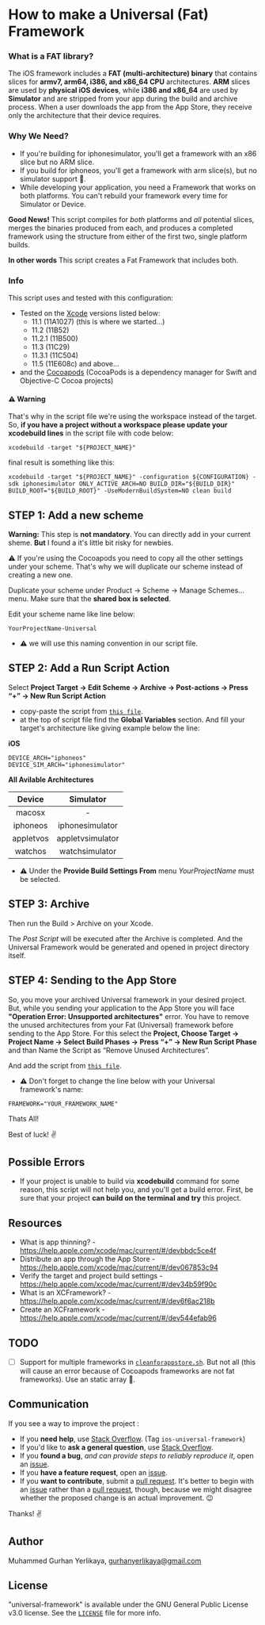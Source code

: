 # How to make a Universal (Fat) Framework

### What is a FAT library?
The iOS framework includes a **FAT (multi-architecture) binary** that contains slices for **armv7, arm64, i386, and x86_64 CPU** architectures. **ARM** slices are used by **physical iOS devices**, while **i386 and x86_64** are used by **Simulator** and are stripped from your app during the build and archive process. When a user downloads the app from the App Store, they receive only the architecture that their device requires.

### Why We Need?

* If you're building for iphonesimulator, you'll get a framework with an x86 slice but no ARM slice. 
* If you build for iphoneos, you'll get a framework with arm slice(s), but no simulator support 🤔. 
* While developing your application, you need a Framework that works on both platforms. You can't rebuild your framework every time for Simulator or Device.

**Good News!** This script compiles for *both* platforms and *all* potential slices, merges the binaries produced from each, and produces a completed framework using the structure from either of the first two, single platform builds. 

**In other words** This script creates a Fat Framework that includes both.

### Info

This script uses and tested with this configuration:

* Tested on the [Xcode](https://developer.apple.com/xcode/) versions listed below:
  * 11.1 (11A1027) (this is where we started...)
  * 11.2 (11B52) 
  * 11.2.1 (11B500) 
  * 11.3 (11C29)
  * 11.3.1 (11C504)
  * 11.5 (11E608c) and above...
* and the [Cocoapods](https://cocoapods.org) (CocoaPods is a dependency manager for Swift and Objective-C Cocoa projects)


#### ⚠️ Warning 
That's why in the script file we're using the workspace instead of the target. So, **if you have a project without a workspace please update your xcodebuild lines** in the script file with code below:

```
xcodebuild -target "${PROJECT_NAME}" 
```

final result is something like this:

```
xcodebuild -target "${PROJECT_NAME}" -configuration ${CONFIGURATION} -sdk iphonesimulator ONLY_ACTIVE_ARCH=NO BUILD_DIR="${BUILD_DIR}" BUILD_ROOT="${BUILD_ROOT}" -UseModernBuildSystem=NO clean build
```

## STEP 1: Add a new scheme

**Warning:** This step is **not mandatory**. You can directly add in your current sheme. **But** I found a it's little bit risky for newbies.

⚠️ If you're using the Cocoapods you need to copy all the other settings under your scheme. That's why we will duplicate our scheme instead of creating a new one.

Duplicate your scheme under Product → Scheme → Manage Schemes... menu. Make sure that the **shared box is selected**.

Edit your scheme name like line below: 

```
YourProjectName-Universal
```

* ⚠️ we will use this naming convention in our script file.

## STEP 2: Add a Run Script Action

Select **Project Target → Edit Scheme → Archive → Post-actions → Press “+” → New Run Script Action**

* copy-paste the script from [`this file`](universal.sh). 
* at the top of script file find the **Global Variables** section. And fill your target's architecture like giving example below the line:

**iOS**
```
DEVICE_ARCH="iphoneos"
DEVICE_SIM_ARCH="iphonesimulator"
```

**All Avilable Architectures**

| **Device**  | **Simulator**    |
| :----:      |    :----:        | 
| macosx      | -                |
| iphoneos    | iphonesimulator  | 
| appletvos   | appletvsimulator |
| watchos     | watchsimulator

* ⚠️ Under the **Provide Build Settings From** menu *YourProjectName* must be selected.

## STEP 3: Archive

Then run the Build > Archive on your Xcode.

The *Post Script* will be executed after the Archive is completed. And the Universal Framework would be generated and opened in project directory itself.

## STEP 4: Sending to the App Store

So, you move your archived Universal framework in your desired project. But, while you sending your application to the App Store you will face **"Operation Error: Unsupported architectures"** error. You have to remove the unused architectures from your Fat (Universal) framework before sending to the App Store. For this select the **Project, Choose Target → Project Name → Select Build Phases → Press “+” → New Run Script Phase** and than Name the Script as “Remove Unused Architectures”. 

And add the script from [`this file`](cleanforappstore.sh).

* ⚠️ Don't forget to change the line below with your Universal framework's name:

```
FRAMEWORK="YOUR_FRAMEWORK_NAME"
```

Thats All!

Best of luck! :v:

## Possible Errors

* If your project is unable to build via **xcodebuild** command for some reason, this script will not help you, and you'll get a build error. First, be sure that your project **can build on the terminal and try** this project.

## Resources

* What is app thinning? - https://help.apple.com/xcode/mac/current/#/devbbdc5ce4f
* Distribute an app through the App Store - https://help.apple.com/xcode/mac/current/#/dev067853c94
* Verify the target and project build settings - https://help.apple.com/xcode/mac/current/#/dev34b59f90c
* What is an XCFramework? - https://help.apple.com/xcode/mac/current/#/dev6f6ac218b
* Create an XCFramework - https://help.apple.com/xcode/mac/current/#/dev544efab96

## TODO

- [ ] Support for multiple frameworks in [`cleanforappstore.sh`](cleanforappstore.sh). But not all (this will cause an error because of Cocoapods frameworks are not fat frameworks). Use an static array 🤔.

## Communication

If you see a way to improve the project :

- If you **need help**, use [Stack Overflow](https://stackoverflow.com/questions/tagged/ios-universal-framework). (Tag `ios-universal-framework`)
- If you'd like to **ask a general question**, use [Stack Overflow](https://stackoverflow.com/questions/tagged/ios-universal-framework).
- If you **found a bug**, _and can provide steps to reliably reproduce it_, open an [issue](https://github.com/gurhub/universal-framework/issues).
- If you **have a feature request**, open an [issue](https://github.com/gurhub/universal-framework/issues).
- If you **want to contribute**, submit a [pull request](https://github.com/gurhub/universal-framework/pulls). It's better to begin with an [issue](https://github.com/gurhub/universal-framework/issues) rather than a [pull request](https://github.com/gurhub/universal-framework/pulls), though, because we might disagree whether the proposed change is an actual improvement. :wink:

Thanks! :v:

## Author

Muhammed Gurhan Yerlikaya, gurhanyerlikaya@gmail.com

## License

"universal-framework" is available under the GNU General Public License v3.0 license. See the [`LICENSE`](LICENSE) file for more info.

